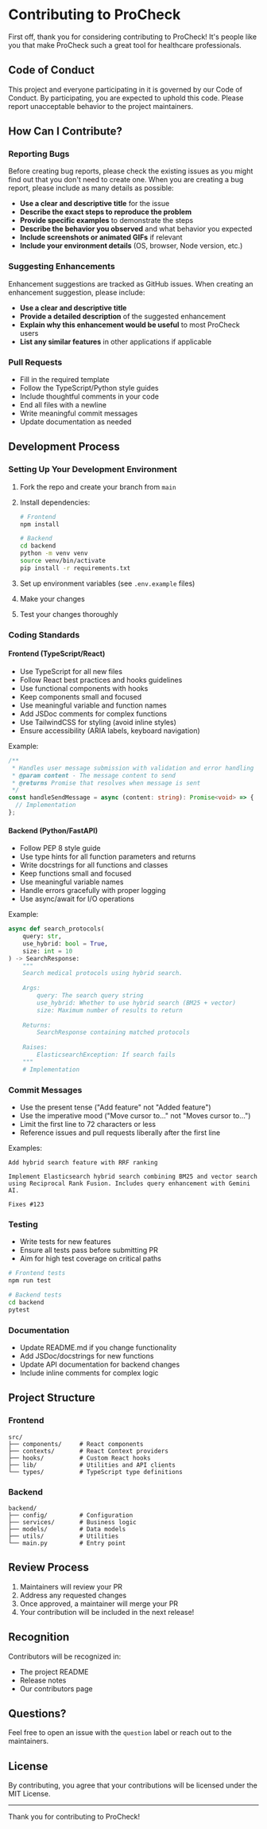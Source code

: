 # Contributing to ProCheck

First off, thank you for considering contributing to ProCheck! It's people like you that make ProCheck such a great tool for healthcare professionals.

## Code of Conduct

This project and everyone participating in it is governed by our Code of Conduct. By participating, you are expected to uphold this code. Please report unacceptable behavior to the project maintainers.

## How Can I Contribute?

### Reporting Bugs

Before creating bug reports, please check the existing issues as you might find out that you don't need to create one. When you are creating a bug report, please include as many details as possible:

* **Use a clear and descriptive title** for the issue
* **Describe the exact steps to reproduce the problem**
* **Provide specific examples** to demonstrate the steps
* **Describe the behavior you observed** and what behavior you expected
* **Include screenshots or animated GIFs** if relevant
* **Include your environment details** (OS, browser, Node version, etc.)

### Suggesting Enhancements

Enhancement suggestions are tracked as GitHub issues. When creating an enhancement suggestion, please include:

* **Use a clear and descriptive title**
* **Provide a detailed description** of the suggested enhancement
* **Explain why this enhancement would be useful** to most ProCheck users
* **List any similar features** in other applications if applicable

### Pull Requests

* Fill in the required template
* Follow the TypeScript/Python style guides
* Include thoughtful comments in your code
* End all files with a newline
* Write meaningful commit messages
* Update documentation as needed

## Development Process

### Setting Up Your Development Environment

1. Fork the repo and create your branch from `main`
2. Install dependencies:
   ```bash
   # Frontend
   npm install
   
   # Backend
   cd backend
   python -m venv venv
   source venv/bin/activate
   pip install -r requirements.txt
   ```

3. Set up environment variables (see `.env.example` files)
4. Make your changes
5. Test your changes thoroughly

### Coding Standards

#### Frontend (TypeScript/React)

* Use TypeScript for all new files
* Follow React best practices and hooks guidelines
* Use functional components with hooks
* Keep components small and focused
* Use meaningful variable and function names
* Add JSDoc comments for complex functions
* Use TailwindCSS for styling (avoid inline styles)
* Ensure accessibility (ARIA labels, keyboard navigation)

Example:
```typescript
/**
 * Handles user message submission with validation and error handling
 * @param content - The message content to send
 * @returns Promise that resolves when message is sent
 */
const handleSendMessage = async (content: string): Promise<void> => {
  // Implementation
};
```

#### Backend (Python/FastAPI)

* Follow PEP 8 style guide
* Use type hints for all function parameters and returns
* Write docstrings for all functions and classes
* Keep functions small and focused
* Use meaningful variable names
* Handle errors gracefully with proper logging
* Use async/await for I/O operations

Example:
```python
async def search_protocols(
    query: str,
    use_hybrid: bool = True,
    size: int = 10
) -> SearchResponse:
    """
    Search medical protocols using hybrid search.
    
    Args:
        query: The search query string
        use_hybrid: Whether to use hybrid search (BM25 + vector)
        size: Maximum number of results to return
        
    Returns:
        SearchResponse containing matched protocols
        
    Raises:
        ElasticsearchException: If search fails
    """
    # Implementation
```

### Commit Messages

* Use the present tense ("Add feature" not "Added feature")
* Use the imperative mood ("Move cursor to..." not "Moves cursor to...")
* Limit the first line to 72 characters or less
* Reference issues and pull requests liberally after the first line

Examples:
```
Add hybrid search feature with RRF ranking

Implement Elasticsearch hybrid search combining BM25 and vector search
using Reciprocal Rank Fusion. Includes query enhancement with Gemini AI.

Fixes #123
```

### Testing

* Write tests for new features
* Ensure all tests pass before submitting PR
* Aim for high test coverage on critical paths

```bash
# Frontend tests
npm run test

# Backend tests
cd backend
pytest
```

### Documentation

* Update README.md if you change functionality
* Add JSDoc/docstrings for new functions
* Update API documentation for backend changes
* Include inline comments for complex logic

## Project Structure

### Frontend
```
src/
├── components/     # React components
├── contexts/       # React Context providers
├── hooks/          # Custom React hooks
├── lib/            # Utilities and API clients
└── types/          # TypeScript type definitions
```

### Backend
```
backend/
├── config/         # Configuration
├── services/       # Business logic
├── models/         # Data models
├── utils/          # Utilities
└── main.py         # Entry point
```

## Review Process

1. Maintainers will review your PR
2. Address any requested changes
3. Once approved, a maintainer will merge your PR
4. Your contribution will be included in the next release!

## Recognition

Contributors will be recognized in:
* The project README
* Release notes
* Our contributors page

## Questions?

Feel free to open an issue with the `question` label or reach out to the maintainers.

## License

By contributing, you agree that your contributions will be licensed under the MIT License.

---

Thank you for contributing to ProCheck!
